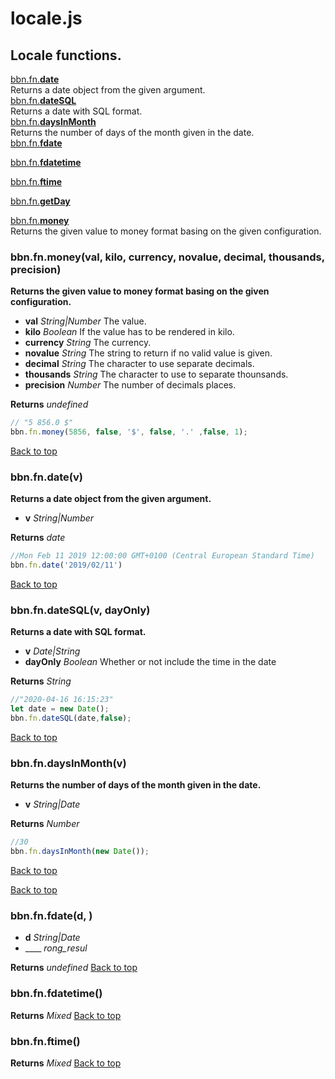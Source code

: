 # locale.js

## Locale functions.

<a name="bbn_top"></a>[bbn.fn.__date__](#date)  
Returns a date object from the given argument.  
[bbn.fn.__dateSQL__](#dateSQL)  
Returns a date with SQL format.  
[bbn.fn.__daysInMonth__](#daysInMonth)  
Returns the number of days of the month given in the date.  
[bbn.fn.__fdate__](#fdate)  
  
[bbn.fn.__fdatetime__](#fdatetime)  
  
[bbn.fn.__ftime__](#ftime)  
  
[bbn.fn.__getDay__](#getDay)  
  
[bbn.fn.__money__](#money)  
Returns the given value to money format basing on the given configuration.  


### <a name="money"></a>bbn.fn.money(val, kilo, currency, novalue, decimal, thousands, precision)

  __Returns the given value to money format basing on the given configuration.__

  * __val__ _String|Number_ The value.
  * __kilo__ _Boolean_ If the value has to be rendered in kilo.
  * __currency__ _String_ The currency.
  * __novalue__ _String_ The string to return if no valid value is given.
  * __decimal__ _String_ The character to use separate decimals.
  * __thousands__ _String_ The character to use to separate thounsands.
  * __precision__ _Number_ The number of decimals places.

  __Returns__ _undefined_ 


``` javascript
// "5 856.0 $"
bbn.fn.money(5856, false, '$', false, '.' ,false, 1); 
```

[Back to top](#bbn_top)  

### <a name="date"></a>bbn.fn.date(v)

  __Returns a date object from the given argument.__

  * __v__ _String|Number_ 

  __Returns__ _date_ 


``` javascript
//Mon Feb 11 2019 12:00:00 GMT+0100 (Central European Standard Time)
bbn.fn.date('2019/02/11')
```

[Back to top](#bbn_top)  

### <a name="dateSQL"></a>bbn.fn.dateSQL(v, dayOnly)

  __Returns a date with SQL format.__

  * __v__ _Date|String_ 
  * __dayOnly__ _Boolean_ Whether or not include the time in the date

  __Returns__ _String_ 


``` javascript
//"2020-04-16 16:15:23"
let date = new Date();
bbn.fn.dateSQL(date,false);
```

[Back to top](#bbn_top)  

### <a name="daysInMonth"></a>bbn.fn.daysInMonth(v)

  __Returns the number of days of the month given in the date.__

  * __v__ _String|Date_ 

  __Returns__ _Number_ 


``` javascript
//30
bbn.fn.daysInMonth(new Date());
```

[Back to top](#bbn_top)  


[Back to top](#bbn_top)  

### <a name="fdate"></a>bbn.fn.fdate(d, )

  * __d__ _String|Date_ 
  * ____ _rong_resul_ 

  __Returns__ _undefined_ 
[Back to top](#bbn_top)  

### <a name="fdatetime"></a>bbn.fn.fdatetime()


  __Returns__ _Mixed_ 
[Back to top](#bbn_top)  

### <a name="ftime"></a>bbn.fn.ftime()


  __Returns__ _Mixed_ 
[Back to top](#bbn_top)  